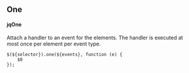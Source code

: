 ## One
#### jqOne
Attach a handler to an event for the elements. The handler is executed at most once per element per event type.
```
$(${selector}).one(${events}, function (e) {
	$0
});
```